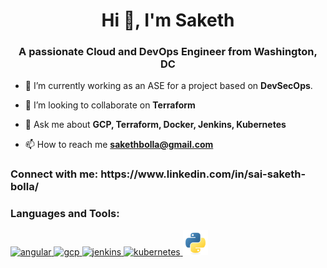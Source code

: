 <h1 align="center">Hi 👋, I'm Saketh</h1>
<h3 align="center">A passionate Cloud and DevOps Engineer from Washington, DC</h3>

- 🔭 I’m currently working as an ASE for a project based on **DevSecOps**.

- 👯 I’m looking to collaborate on **Terraform**

- 💬 Ask me about **GCP, Terraform, Docker, Jenkins, Kubernetes**

- 📫 How to reach me  **sakethbolla@gmail.com**

<h3 align="left">Connect with me: https://www.linkedin.com/in/sai-saketh-bolla/ </h3>
<p align="left">
</p>

<h3 align="left">Languages and Tools:</h3>
<p align="left"> <a href="https://angular.io" target="_blank" rel="noreferrer"> <img src="https://angular.io/assets/images/logos/angular/angular.svg" alt="angular" width="40" height="40"/> </a> <a href="https://cloud.google.com" target="_blank" rel="noreferrer"> <img src="https://www.vectorlogo.zone/logos/google_cloud/google_cloud-icon.svg" alt="gcp" width="40" height="40"/> </a> <a href="https://www.jenkins.io" target="_blank" rel="noreferrer"> <img src="https://www.vectorlogo.zone/logos/jenkins/jenkins-icon.svg" alt="jenkins" width="40" height="40"/> </a> <a href="https://kubernetes.io" target="_blank" rel="noreferrer"> <img src="https://www.vectorlogo.zone/logos/kubernetes/kubernetes-icon.svg" alt="kubernetes" width="40" height="40"/> </a> <a href="https://www.python.org" target="_blank" rel="noreferrer"> <img src="https://raw.githubusercontent.com/devicons/devicon/master/icons/python/python-original.svg" alt="python" width="40" height="40"/> </a> </p>

